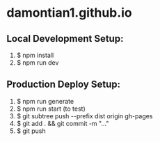 # damontian1.github.io

## Local Development Setup:
1. $ npm install
2. $ npm run dev

## Production Deploy Setup:
1. $ npm run generate
2. $ npm run start (to test)
3. $ git subtree push --prefix dist origin gh-pages
4. $ git add . && git commit -m "..."
5. $ git push